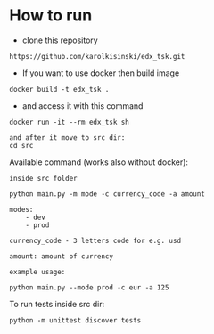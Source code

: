 
# How to run

- clone this repository
```
https://github.com/karolkisinski/edx_tsk.git
```
- If you want to use docker then build image

```
docker build -t edx_tsk . 
```

- and access it with this command

```
docker run -it --rm edx_tsk sh

and after it move to src dir:
cd src

```

Available command (works also without docker):
```
inside src folder

python main.py -m mode -c currency_code -a amount

modes:
    - dev
    - prod

currency_code - 3 letters code for e.g. usd

amount: amount of currency

example usage:

python main.py --mode prod -c eur -a 125
```

To run tests inside src dir:

```
python -m unittest discover tests
```